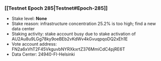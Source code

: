 ### [[Testnet Epoch 285|Testnet#Epoch-285]]
* Stake level: **None**
* Stake reason: infrastructure concentration 25.2% is too high; find a new data center
* Staking activity: stake account busy due to stake activation of AU2Au8u9LGg78ky9oeBEb2vKdWv4kGvuqpqoDQ2xEh1E
* Vote account address: FN2a6xVhT2F45VkguvbNYRXkxrtZ376MmiCdC4pjRE6T
* Data Center: 24940-FI-Helsinki